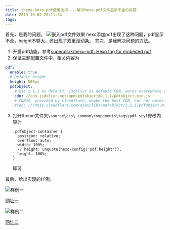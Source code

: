 ```yaml
---
title: theme-hexo-pdf使用技巧----解决hexo-pdf文件显示不全的问题
date: 2019-10-02 20:11:34
tags:
---
```

首先，是我的问题。
![嵌入pdf文件效果](https://raw.githubusercontent.com/lingr7/picgo_github/master/img/pdf%E6%95%88%E6%9E%9C.PNG?token=AJBEV5ZDWBDM7HIUZII7UKK5SRAGU)
hexo添加pdf出现了这种问题，pdf显示不全，height不够大，还出现了双重滚动条。
其次，是我解决问题的方法。

1. 开启pdf功能，参考[superalsrk/hexo-pdf: Hexo tag for embeded pdf](https://github.com/superalsrk/hexo-pdf)
2. 保证主题配置文件中，相关内容为

```yaml 
pdf:
  enable: true
  # Default height
  height: 500px
  pdfobject:
    # Use 2.1.1 as default, jsdelivr as default CDN, works everywhere even in China
    cdn: //cdn.jsdelivr.net/npm/pdfobject@2.1.1/pdfobject.min.js
    # CDNJS, provided by cloudflare, maybe the best CDN, but not works in China
    #cdn: //cdnjs.cloudflare.com/ajax/libs/pdfobject/2.1.1/pdfobject.min.js
```
3. 打开theme文件夹`\source\css\_common\components\tags\pdf.styl`修改内容为

   ```
   .pdfobject-container {
     position: relative;
     overflow: auto;
     width: 100%;
     // height: unquote(hexo-config('pdf.height'));
     height: 100%;
   }
   ```

   即可

最后，给出实现的样例。

![样例一](https://raw.githubusercontent.com/lingr7/picgo_github/master/img/%E6%A0%B7%E4%BE%8B%E4%B8%80.PNG)

[网址一](https://lingr7.github.io/2019/10/01/test.html)

![样例二](https://raw.githubusercontent.com/lingr7/picgo_github/master/img/%E6%A0%B7%E4%BE%8B2.PNG)

[网址二](https://lingr7.github.io/book/)